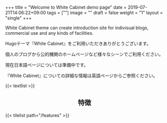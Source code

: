 +++
title =  "Welcome to White Cabinet demo page"
date = 2019-07-21T14:06:22+09:00
tags = [""]
image = ""
draft = false
weight = "1"
layout = "single"
+++

White Cabinet theme can create introduction site for indivisual blogs, commercial use and any kinds of facilities.

Hugoテーマ『White Cabinet』をご利用いただきありがとうございます。

個人のブログから公的機関のホームページなど様々なシーンでご利用ください。

現在日本語ページについては準備中です。

『White Cabinet』についての詳細な情報は英語ページからご参照ください。

{{< textlist >}}
<br>
<h2 style="text-align:center;"> 特徴 </h2>
{{< tilelist path="/features" >}}
